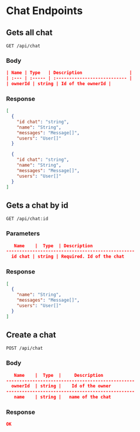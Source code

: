 # Chat Endpoints

## Gets all chat

`GET /api/chat`

### Body

```json
| Name | Type   | Description                  |
| :--- | :----- | :--------------------------- |
| ownerId | string | Id of the ownerId |
```

### Response

```json
[
  {
    "id chat": "string",
    "name": "String",
    "messages": "Message[]", 
    "users": "User[]"
  }

  {
    "id chat": "string",
    "name": "String",
    "messages": "Message[]", 
    "users": "User[]"
  }
]
```

## Gets a chat by id

`GET /api/chat:id`

### Parameters

```json
   Name    |  Type  | Description                  
-------------------------------------------------
  id chat | string | Required. Id of the chat 
```

### Response

```json
[
  {
    "name": "String",
    "messages": "Message[]", 
    "users": "User[]"
  }
]
```

## Create a chat

`POST /api/chat`

### Body

```json
   Name    |  Type  |     Description                  
-------------------------------------------------
  ownerId  | string |    Id of the owner
-------------------------------------------------
   name    | string |   name of the chat
```

### Response

```json
OK